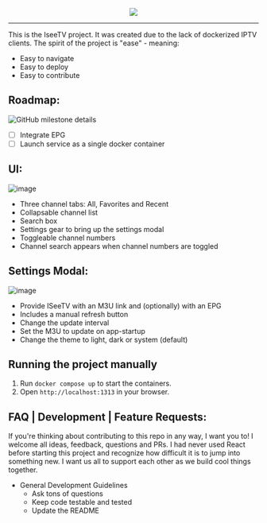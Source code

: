 <p align="center"><img src=https://github.com/user-attachments/assets/16ca67e4-b7ec-430b-82c5-65042506797d/></p>

<hr></hr>

This is the IseeTV project. It was created due to the lack of dockerized IPTV clients. The spirit of the project is "ease" - meaning:
- Easy to navigate
- Easy to deploy
- Easy to contribute

## Roadmap:
![GitHub milestone details](https://img.shields.io/github/milestones/issues-open/Jacob-Lasky/ISeeTV/1/)

- [ ] Integrate EPG
- [ ] Launch service as a single docker container

## UI:
![image](https://github.com/user-attachments/assets/30fffa09-fbca-45a5-a6ef-4c3c6ff2907b)
- Three channel tabs: All, Favorites and Recent
- Collapsable channel list
- Search box
- Settings gear to bring up the settings modal
- Toggleable channel numbers
-   Channel search appears when channel numbers are toggled

## Settings Modal:
![image](https://github.com/user-attachments/assets/56c695d2-434d-4109-9be3-8f4717bb367f)
- Provide ISeeTV with an M3U link and (optionally) with an EPG
-   Includes a manual refresh button
- Change the update interval
- Set the M3U to update on app-startup
- Change the theme to light, dark or system (default)

## Running the project manually

1. Run `docker compose up` to start the containers.
2. Open `http://localhost:1313` in your browser.

## FAQ | Development | Feature Requests:
If you're thinking about contributing to this repo in any way, I want you to! I welcome all ideas, feedback, questions and PRs. I had never used React before starting this project and recognize how difficult it is to jump into something new. I want us all to support each other as we build cool things together.
- General Development Guidelines
  - Ask tons of questions
  - Keep code testable and tested
  - Update the README
